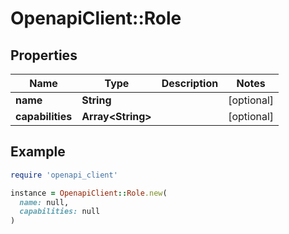# OpenapiClient::Role

## Properties

| Name | Type | Description | Notes |
| ---- | ---- | ----------- | ----- |
| **name** | **String** |  | [optional] |
| **capabilities** | **Array&lt;String&gt;** |  | [optional] |

## Example

```ruby
require 'openapi_client'

instance = OpenapiClient::Role.new(
  name: null,
  capabilities: null
)
```

